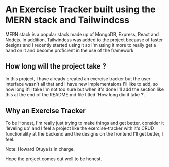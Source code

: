 # An Exercise Tracker built using the MERN stack and Tailwindcss

MERN stack is a popular stack made up of MongoDB, Express, React and Nodejs. In addition, Tailwindcss was added to the project because of faster designs and I recently started using it so I'm using it more to really get a hand on it and become proficient in the use of the framework

## How long will the project take ?

In this project, I have already created an exercise tracker but the user-interface wasn't all that and I have new Implementaions I'll like to add, so how long it'll take I'm not too sure but when it's done I'll add the section like this at the end of the README.md file titled 'How long did it take ?'.

## Why an Exercise Tracker

To be Honest, I'm really just trying to make things and get better, consider it 'leveling up' and I feel a project like the exercise-tracker with it's CRUD functionality at the backend and the designs on the frontend I'll get better, I feel.

Note: Howard Otuya is in charge.

Hope the project comes out well to be honest.
